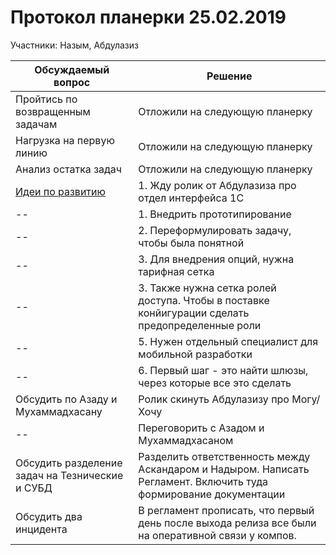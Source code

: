 # Протокол планерки 25.02.2019

Участники: Назым, Абдулазиз

Обсуждаемый вопрос | Решение
-------------------|--------
Пройтись по возвращенным задачам | Отложили на следующую планерку
Нагрузка на первую линию | Отложили на следующую планерку
Анализ остатка задач | Отложили на следующую планерку
[Идеи по развитию](https://github.com/DobroFond05/Doc/blob/master/%D0%A0%D0%B5%D0%BB%D0%B8%D0%B7%D1%8B/%D0%A0%D0%B5%D0%B4%D0%B0%D0%BA%D1%86%D0%B8%D1%8F%202.0.md) | 1. Жду ролик от Абдулазиза про отдел интерфейса 1С
--| 1. Внедрить прототипирование
--| 2. Переформулировать задачу, чтобы была понятной
--| 3. Для внедрения опций, нужна тарифная сетка
--| 3. Также нужна сетка ролей доступа. Чтобы в поставке конйигурации сделать предопределенные роли
--| 5. Нужен отдельный специалист для мобильной разработки
--| 6. Первый шаг - это найти шлюзы, через которые все это сделать
Обсудить по Азаду и Мухаммадхасану | Ролик скинуть Абдулазизу про Могу/Хочу
--| Переговорить с Азадом и Мухаммадхасаном
Обсудить разделение задач на Тезнические и СУБД | Разделить ответственность между Аскандаром и Надыром. Написать Регламент. Включить туда формирование документации
Обсудить два инцидента | В регламент прописать, что первый день после выхода релиза все были на оперативной связи у компов.
